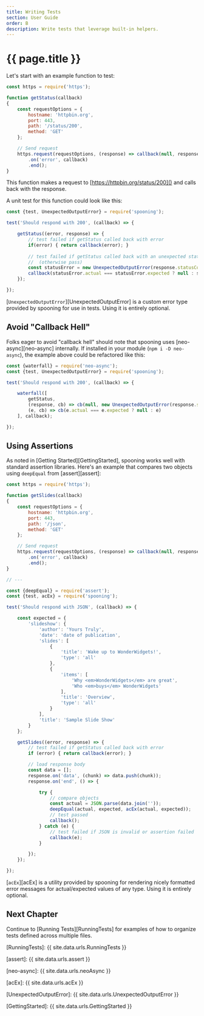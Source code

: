 ```yaml
---
title: Writing Tests
section: User Guide
order: B
description: Write tests that leverage built-in helpers.
---
```


# {{ page.title }}

Let's start with an example function to test:

```js
const https = require('https');

function getStatus(callback)
{
    const requestOptions = {
        hostname: 'httpbin.org',
        port: 443,
        path: '/status/200',
        method: 'GET'
    };

    // Send request
    https.request(requestOptions, (response) => callback(null, response))
        .on('error', callback)
        .end();
}
```

This function makes a request to [https://httpbin.org/status/200]() and calls back with the response.

A unit test for this function could look like this:

```js
const {test, UnexpectedOutputError} = require('spooning');

test('Should respond with 200', (callback) => {

    getStatus((error, response) => {
        // test failed if getStatus called back with error
        if(error) { return callback(error); }
        
        // test failed if getStatus called back with an unexpected status code
        //  (otherwise pass)
        const statusError = new UnexpectedOutputError(response.statusCode, 200);
        callback(statusError.actual === statusError.expected ? null : statusError);
    });

});
```

[`UnexpectedOutputError`][UnexpectedOutputError] is a custom error type provided by spooning
for use in tests. Using it is entirely optional.

## Avoid "Callback Hell"

Folks eager to avoid "callback hell" should note that spooning uses [neo-async][neo-async] internally.
If installed in your module (`npm i -D neo-async`), the example above could be refactored like this:

```js
const {waterfall} = require('neo-async');
const {test, UnexpectedOutputError} = require('spooning');

test('Should respond with 200', (callback) => {

    waterfall([
        getStatus,
        (response, cb) => cb(null, new UnexpectedOutputError(response.statusCode, 200)),
        (e, cb) => cb(e.actual === e.expected ? null : e)
    ], callback);

});
```

## Using Assertions

As noted in [Getting Started][GettingStarted], spooning works well with standard assertion libraries.
Here's an example that compares two objects using `deepEqual` from [assert][assert]:

```js
const https = require('https');

function getSlides(callback)
{
    const requestOptions = {
        hostname: 'httpbin.org',
        port: 443,
        path: '/json',
        method: 'GET'
    };

    // Send request
    https.request(requestOptions, (response) => callback(null, response))
        .on('error', callback)
        .end();
}

// ---

const {deepEqual} = require('assert');
const {test, acEx} = require('spooning');

test('Should respond with JSON', (callback) => {

    const expected = {
        'slideshow': {
            'author': 'Yours Truly',
            'date': 'date of publication',
            'slides': [
                {
                    'title': 'Wake up to WonderWidgets!',
                    'type': 'all'
                },
                {
                    'items': [
                        'Why <em>WonderWidgets</em> are great',
                        'Who <em>buys</em> WonderWidgets'
                    ],
                    'title': 'Overview',
                    'type': 'all'
                }
            ],
            'title': 'Sample Slide Show'
        }
    };

    getSlides((error, response) => {
        // test failed if getStatus called back with error
        if (error) { return callback(error); }

        // load response body
        const data = [];
        response.on('data', (chunk) => data.push(chunk));
        response.on('end', () => {

            try {
                // compare objects
                const actual = JSON.parse(data.join(''));
                deepEqual(actual, expected, acEx(actual, expected));
                // test passed
                callback();
            } catch (e) {
                // test failed if JSON is invalid or assertion failed
                callback(e);
            }

        });
    });

});
```

[`acEx`][acEx] is a utility provided by spooning for rendering nicely formatted error messages for
actual/expected values of any type. Using it is entirely optional.

## Next Chapter

Continue to [Running Tests][RunningTests] for examples of how to organize tests defined across multiple files.


[RunningTests]: {{ site.data.urls.RunningTests }}

[assert]: {{ site.data.urls.assert }}

[neo-async]: {{ site.data.urls.neoAsync }}

[acEx]: {{ site.data.urls.acEx }}

[UnexpectedOutputError]: {{ site.data.urls.UnexpectedOutputError }}

[GettingStarted]: {{ site.data.urls.GettingStarted }}